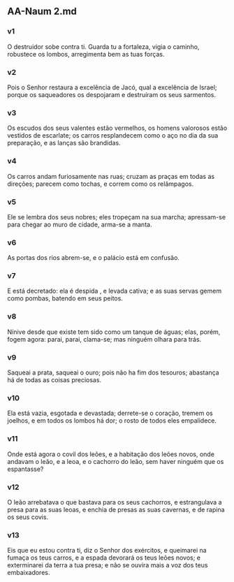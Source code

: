 ## AA-Naum 2.md
### v1
 O destruidor sobe contra ti. Guarda tu a fortaleza, vigia o caminho, robustece os lombos, arregimenta bem as tuas forças.
### v2
 Pois o Senhor restaura a excelência de Jacó, qual a excelência de Israel; porque os saqueadores os despojaram e destruíram os seus sarmentos.
### v3
 Os escudos dos seus valentes estão vermelhos, os homens valorosos estão vestidos de escarlate; os carros resplandecem como o aço no dia da sua preparação, e as lanças são brandidas.
### v4
 Os carros andam furiosamente nas ruas; cruzam as praças em todas as direções; parecem como tochas, e correm como os relâmpagos.
### v5
 Ele se lembra dos seus nobres; eles tropeçam na sua marcha; apressam-se para chegar ao muro de cidade, arma-se a manta.
### v6
 As portas dos rios abrem-se, e o palácio está em confusão.
### v7
 E está decretado: ela é despida , e levada cativa; e as suas servas gemem como pombas, batendo em seus peitos.
### v8
 Nínive desde que existe tem sido como um tanque de águas; elas, porém, fogem agora: parai, parai, clama-se; mas ninguém olhara para trás.
### v9
 Saqueai a prata, saqueai o ouro; pois não ha fim dos tesouros; abastança há de todas as coisas preciosas.
### v10
 Ela está vazia, esgotada e devastada; derrete-se o coração, tremem os joelhos, e em todos os lombos há dor; o rosto de todos eles empalidece.
### v11
 Onde está agora o covil dos leões, e a habitação dos leões novos, onde andavam o leão, e a leoa, e o cachorro do leão, sem haver ninguém que os espantasse?
### v12
 O leão arrebatava o que bastava para os seus cachorros, e estrangulava a presa para as suas leoas, e enchia de presas as suas cavernas, e de rapina os seus covis.
### v13
 Eis que eu estou contra ti, diz o Senhor dos exércitos, e queimarei na fumaça os teus carros, e a espada devorará os teus leões novos; e exterminarei da terra a tua presa; e não se ouvira mais a voz dos teus embaixadores.
